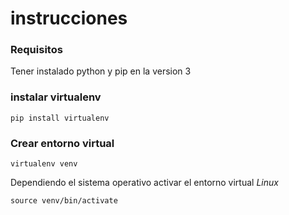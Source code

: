 # instrucciones

### Requisitos

Tener instalado python y pip en la version 3

### instalar virtualenv

```
pip install virtualenv
```

### Crear entorno virtual

```
virtualenv venv
```

Dependiendo el sistema operativo activar el entorno virtual
_Linux_

```
source venv/bin/activate
```
